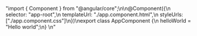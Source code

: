 "import { Component } from \"@angular/core\";\n\n@Component({\n  selector: \"app-root\",\n  templateUrl: \"./app.component.html\",\n  styleUrls: [\"./app.component.css\"]\n})\nexport class AppComponent {\n  helloWorld = \"Hello world\";\n}           \n"